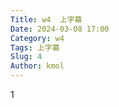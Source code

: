 ```yaml
---
Title: w4  上字幕
Date: 2024-03-08 17:00
Category: w4
Tags: 上字幕
Slug: 4
Author: kmol
---
```




<!-- PELICAN_END_SUMMARY -->
1